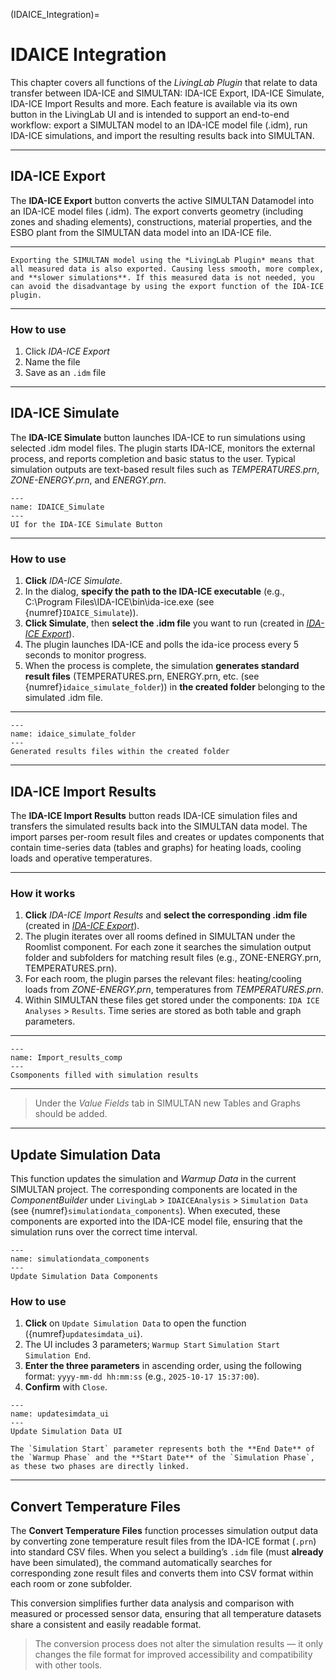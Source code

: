 (IDAICE_Integration)=


# IDAICE Integration

This chapter covers all functions of the *LivingLab Plugin* that relate to data transfer between IDA-ICE and SIMULTAN: IDA-ICE Export, IDA-ICE Simulate, IDA-ICE Import Results and more. Each feature is available via its own button in the LivingLab UI and is intended to support an end-to-end workflow: export a SIMULTAN model to an IDA-ICE model file (.idm), run IDA-ICE simulations, and import the resulting results back into SIMULTAN.

---

## IDA-ICE Export

The **IDA-ICE Export** button converts the active SIMULTAN Datamodel into an IDA-ICE model files (.idm). The export converts geometry (including zones and shading elements), constructions, material properties, and the ESBO plant  from the SIMULTAN data model into an IDA-ICE file.

---

```{Note}
Exporting the SIMULTAN model using the *LivingLab Plugin* means that all measured data is also exported. Causing less smooth, more complex, and **slower simulations**. If this measured data is not needed, you can avoid the disadvantage by using the export function of the IDA-ICE plugin. 
```

---

### How to use

1. Click *IDA-ICE Export*
2. Name the file
3. Save as an `.idm` file


---

## IDA-ICE Simulate

The **IDA-ICE Simulate** button launches IDA-ICE to run simulations using selected .idm model files. The plugin starts IDA-ICE, monitors the external process, and reports completion and basic status to the user. Typical simulation outputs are text-based result files such as *TEMPERATURES.prn*, *ZONE-ENERGY.prn*, and *ENERGY.prn*.

```{figure} img/IDAICE_Simulate.png
---
name: IDAICE_Simulate
---
UI for the IDA-ICE Simulate Button
```
---

### How to use

1. **Click** *IDA-ICE Simulate*.
2. In the dialog, **specify the path to the IDA-ICE executable** (e.g., C:\Program Files\IDA-ICE\bin\ida-ice.exe (see {numref}`IDAICE_Simulate`)).
3. **Click Simulate**, then **select the .idm file** you want to run (created in [*IDA-ICE Export*](#ida-ice-export)).
4. The plugin launches IDA-ICE and polls the ida-ice process every 5 seconds to monitor progress.
5. When the process is complete, the simulation **generates standard result files** (TEMPERATURES.prn, ENERGY.prn, etc. (see {numref}`idaice_simulate_folder`)) in **the created folder** belonging to the simulated .idm file.

---

```{figure} img/idaice_simulate_folder.png
---
name: idaice_simulate_folder
---
Generated results files within the created folder
```
<!-- Bild nicht passend simulation hat keine unterordner erstellt!-->

---

## IDA-ICE Import Results

The **IDA-ICE Import Results** button reads IDA-ICE simulation files and transfers the simulated results back into the SIMULTAN data model. The import parses per-room result files and creates or updates components that contain time-series data (tables and graphs) for heating loads, cooling loads and operative temperatures.

---

### How it works

1. **Click** *IDA-ICE Import Results* and **select the corresponding .idm file** (created in [*IDA-ICE Export*](#ida-ice-export)).
2. The plugin iterates over all rooms defined in SIMULTAN under the Roomlist component. For each zone it searches the simulation output folder and subfolders for matching result files (e.g., ZONE-ENERGY.prn, TEMPERATURES.prn).
3. For each room, the plugin parses the relevant files: heating/cooling loads from *ZONE-ENERGY.prn*, temperatures from *TEMPERATURES.prn*. 
4. Within SIMULTAN these files get stored under the components: `IDA ICE Analyses` > `Results`. Time series are stored as both table and graph parameters.

---

```{figure} img/Import_results_comp.png
---
name: Import_results_comp
---
Csomponents filled with simulation results
```

---

> Under the *Value Fields* tab in SIMULTAN new Tables and Graphs should be added.

---

## Update Simulation Data

This function updates the simulation and *Warmup Data* in the current SIMULTAN project.
The corresponding components are located in the *ComponentBuilder* under `LivingLab` > `IDAICEAnalysis` > `Simulation Data` (see {numref}`simulationdata_components`).
When executed, these components are exported into the IDA-ICE model file, ensuring that the simulation runs over the correct time interval.

```{figure} img/simulationdata_components.png
---
name: simulationdata_components
---
Update Simulation Data Components
```

###  How to use

1. **Click** on `Update Simulation Data` to open the function ({numref}`updatesimdata_ui`).
2. The UI includes 3 parameters; `Warmup Start` `Simulation Start` `Simulation End`.
3. **Enter the three parameters** in ascending order, using the following format: `yyyy-mm-dd hh:mm:ss` (e.g., `2025-10-17 15:37:00`).
4. **Confirm** with `Close`.

```{figure} img/updatesimdata_ui.png
---
name: updatesimdata_ui
---
Update Simulation Data UI
```

```{note}
The `Simulation Start` parameter represents both the **End Date** of the `Warmup Phase` and the **Start Date** of the `Simulation Phase`, as these two phases are directly linked.
``` 

---

## Convert Temperature Files

The **Convert Temperature Files** function processes simulation output data by converting zone temperature result files from the IDA-ICE format (`.prn`) into standard CSV files. When you select a building’s `.idm` file (must **already** have been simulated), the command automatically searches for corresponding zone result files and converts them into CSV format within each room or zone subfolder.

This conversion simplifies further data analysis and comparison with measured or processed sensor data, ensuring that all temperature datasets share a consistent and easily readable format.

> The conversion process does not alter the simulation results — it only changes the file format for improved accessibility and compatibility with other tools.
